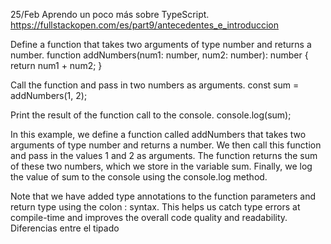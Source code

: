 25/Feb Aprendo un poco más sobre TypeScript.
https://fullstackopen.com/es/part9/antecedentes_e_introduccion

Define a function that takes two arguments of type number and returns a number.
function addNumbers(num1: number, num2: number): number {
  return num1 + num2;
}

Call the function and pass in two numbers as arguments.
const sum = addNumbers(1, 2);

Print the result of the function call to the console.
console.log(sum);

In this example, we define a function called addNumbers that takes two arguments of type number and returns a number. We then call this function and pass in the values 1 and 2 as arguments. The function returns the sum of these two numbers, which we store in the variable sum. Finally, we log the value of sum to the console using the console.log method.

Note that we have added type annotations to the function parameters and return type using the colon : syntax. This helps us catch type errors at compile-time and improves the overall code quality and readability.
Diferencias entre el tipado